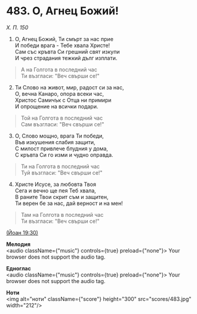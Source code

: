 # 483. О, Агнец Божий!  

*Х. П. 150*  

1. О, Агнец Божий, Ти смърт за нас прие  
И победи врага - Тебе хвала Христе!  
Сам със кръвта Си грешний свят изкупи  
И чрез страдания тежкий дълг изплати.  

> А на Голгота в последний час  
> Ти възгласи: "Веч свърши се!"  

2. Ти Слово на живот, мир, радост си за нас,  
О, вечна Канаро, опора всеки час,  
Христос Самичък с Отца ни примири  
И опрощение на всички подари.  

> Той на Голгота в последний час  
> Сам възгласи: "Веч свърши се!"  

3. О, Слово мощно, врага Ти победи,  
Във изкушения слабия защити,  
С милост привлече блудния у дома,  
С кръвта Си го изми и чудно оправда.  

> Ти на Голгота в последний час  
> Туй възгласи: "Веч свърши се!"  

4. Христе Исусе, за любовта Твоя  
Сега и вечно ще пея Теб хвала,  
В раните Твои скрит съм и защитен,  
Ти верен бе за нас, дай верност и на мен!  

> Там на Голгота в последний час  
> Ти възгласи: "Веч свърши се!"  

[(Йоан 19:30)](http://biblia.bg/index.php?k=43&g=19&s=30)  

__Мелодия__  
<audio className={"music"} controls={true} preload={"none"}><source src="mp3/483.mp3" type="audio/mpeg"/>
Your browser does not support the audio tag.
</audio>  

__Едноглас__  
<audio className={"music"} controls={true} preload={"none"}><source src="transp/483.mp3" type="audio/mpeg"/>
Your browser does not support the audio tag.
</audio>  

__Ноти__  
<img alt="ноти" className={"score"} height="300" src="scores/483.jpg" width="212"/>
